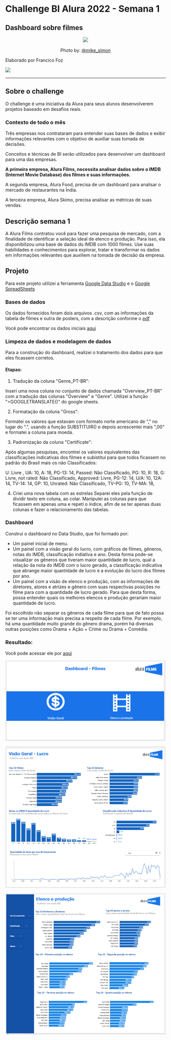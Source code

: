 # Challenge BI Alura 2022 - Semana 1
## Dashboard sobre filmes

<p align="center"> 
<img src="https://images.unsplash.com/photo-1536440136628-849c177e76a1?ixlib=rb-1.2.1&ixid=MnwxMjA3fDB8MHxwaG90by1wYWdlfHx8fGVufDB8fHx8&auto=format&fit=crop&w=725&q=80" </a>

<p align="center">
Photo by: </a> <a href="https://unsplash.com/@myke_simon"> @mike_simon </a>

Elaborado por Francico Foz

<a href="https://img.shields.io/badge/author-gustavolq-blue.svg)](https://www.linkedin.com/in/francisco-tadeu-foz/" target="_blank"><img src="https://img.shields.io/badge/-LinkedIn-%230077B5?style=for-the-badge&logo=linkedin&logoColor=white" target="_blank"></a>  

---

## Sobre o challenge

O challenge é uma iniciativa da Alura para seus alunos desenvolverem projetos baseado em desafios reais.

### **Contexto de todo o mês**

Três empresas nos contrataram para entender suas bases de dados e exibir informações relevantes com o objetivo de auxiliar suas tomada de decisões.

Conceitos e técnicas de BI serão utilizados para desenvolver um dashboard para uma das empresas.

**A primeira empresa, Alura Films, necessita analisar dados sobre o IMDB (Internet Movie Database) dos filmes e suas informações.**

A segunda empresa, Alura Food, precisa de um dashboard para analisar o mercado de restaurantes na Índia.

A terceira empresa, Alura Skimo, precisa analisar as métricas de suas vendas.

## Descrição semana 1

A Alura Films contratou você para fazer uma pesquisa de mercado, com a finalidade de identificar a seleção ideal de elenco e produção. Para isso, ela disponibilizou uma base de dados do IMDB com 1000 filmes. Use suas habilidades e conhecimentos para explorar, tratar e transformar os dados em informações relevantes que auxiliem na tomada de decisão da empresa.

## Projeto

Para este projeto utilizei a ferramenta [Google Data Studio](https://datastudio.google.com/) e o [Google SpreadSheets](https://docs.google.com/spreadsheets/)

### **Bases de dados**

Os dados fornecidos foram dois arquivos .csv, com as informações da tabela de filmes e outra de posters, com a descrição conforme o [pdf](https://github.com/FranciscoFoz/Challenge_BI_Alura_2022_Semana_1/blob/main/Dados_Fornecidos/Informac%C3%B5es%20sobre%20a%20base%20de%20dados.pdf)

Você pode encontrar os dados iniciais [aqui](https://github.com/FranciscoFoz/Challenge_BI_Alura_2022_Semana_1/tree/main/Dados_Fornecidos)


###     **Limpeza de dados e modelagem de dados**

Para a construção do dashboard, realizei o tratamento dos dados para que eles ficassem corretos.

#### Etapas:

1. Tradução da coluna "Genre_PT-BR": 

Inseri uma nova coluna no conjunto de dados chamada "Overview_PT-BR" com a tradução das colunas "Overview" e "Genre". Utilizei a função "=GOOGLETRANSLATE()" do google sheets. 

2. Formatação da coluna "Gross":

Formatei os valores que estavam com formato norte americano de "," no lugar do ".", usando a função SUBSTITUIR() e depois acrescentei mais ",00" e formatei a coluna para moeda.

3. Padronização da coluna "Certificate":

Após algumas pesquisas, encontrei os valores equivalentes das classificações indicativas dos filmes e subistituí para que todos ficassem no padrão do Brasil mais os não Classificados:

U: Livre , UA:	10, A: 18, PG-13:	14, Passed:	Não Classificado, PG:	10, R: 18, G:	Livre, not rated:	Não Classificado, Approved:	Livre, PG-12:	14, U/A:	10, 12A:	14, TV-14:	14, GP:	10, Unrated:	Não Classificado, TV-PG:	10, TV-MA:	18, 

4. Criei uma nova tabela com as estrelas
Separei eles pela função de dividir texto em coluna, ao colar.
Manipulei as colunas para que ficassem em apenas uma e repeti o índice, afim de se ter apenas duas colunas e fazer o relacionamento das tabelas.

###     **Dashboard**

Construi o dashboard no Data Studio, que foi formado por:

* Um painel inicial de menu.
* Um painel com a visão geral do lucro, com gráficos de filmes, gêneros, notas do IMDB, classificação indiativa e ano. 
  Desta forma pode-se visualizar os gêneros que tiveram maior quantidade de lucro, qual a relação da nota do IMDB com o lucro gerado, a classificação indicativa que abrange maior quantidade de lucro e a evolução do lucro dos filmes por ano.
* Um painel com a visão de elenco e produção, com as informações de diretores, atores e atrizes e gênero com suas respectivas posições no filme para com a quantidade de lucro gerado. Para que desta forma, possa entender quais os melhores elencos e produção gerariam maior quantidade de lucro.

Foi escolhido não separar os gêneros de cada filme para que de fato possa se ter uma informação mais precisa a respeito de cada filme. Por exemplo, há uma quantidade muito grande do gênero drama, porém há diversas outras posições como Drama + Ação + Crime ou Drama + Comédia. 

### Resultado:

Você pode acessar ele por [aqui](https://datastudio.google.com/reporting/0bec6238-2d71-408b-b7f1-1af8aab1194e)

![](https://github.com/FranciscoFoz/Challenge_BI_Alura_2022_Semana_1/blob/main/Imagens/Menu.png?raw=true)


![](https://github.com/FranciscoFoz/Challenge_BI_Alura_2022_Semana_1/blob/main/Imagens/Visao_geral.png?raw=true)


![](https://github.com/FranciscoFoz/Challenge_BI_Alura_2022_Semana_1/blob/main/Imagens/Elenco_producao.png?raw=true)
